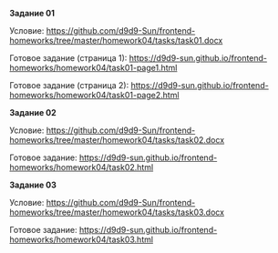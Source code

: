 **Задание 01**

Условие: https://github.com/d9d9-Sun/frontend-homeworks/tree/master/homework04/tasks/task01.docx

Готовое задание (страница 1): https://d9d9-sun.github.io/frontend-homeworks/homework04/task01-page1.html

Готовое задание (страница 2): https://d9d9-sun.github.io/frontend-homeworks/homework04/task01-page2.html

**Задание 02**

Условие: https://github.com/d9d9-Sun/frontend-homeworks/tree/master/homework04/tasks/task02.docx

Готовое задание: https://d9d9-sun.github.io/frontend-homeworks/homework04/task02.html

**Задание 03**

Условие: https://github.com/d9d9-Sun/frontend-homeworks/tree/master/homework04/tasks/task03.docx

Готовое задание: https://d9d9-sun.github.io/frontend-homeworks/homework04/task03.html